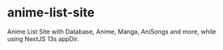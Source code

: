 # anime-list-site
Anime List Site with Database, Anime, Manga, AniSongs and more, while using NextJS 13s appDir.
